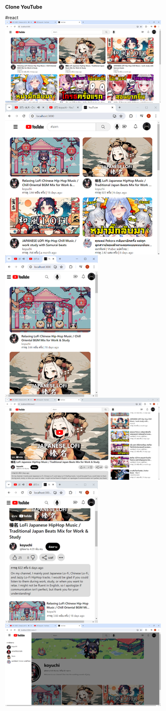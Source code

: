### Clone YouTube
#react
<br>
<img src="./public/ex1.png" width="800"><br/>
<img src="./public/ex2.png" width="500">
<img src="./public/ex3.png" width="300"><br/>
<img src="./public/ex4.png" width="500">
<img src="./public/ex5.png" width="300"><br/>
<img src="./public/ex6.png" width="800">